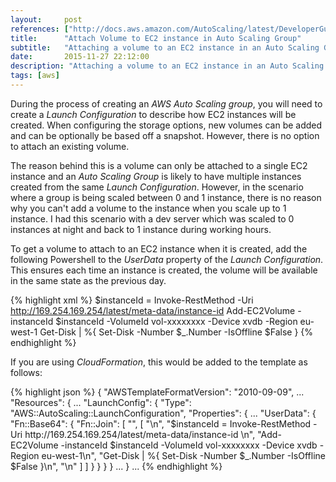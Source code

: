 ```yaml
---
layout:     post
references: ["http://docs.aws.amazon.com/AutoScaling/latest/DeveloperGuide/GettingStartedTutorial.html|Auto Scaling Documentation", "http://docs.aws.amazon.com/AutoScaling/latest/DeveloperGuide/WorkingWithLaunchConfig.html|Creating Launch Configuration", "http://docs.aws.amazon.com/AutoScaling/latest/DeveloperGuide/schedule_time.html|Scheduled Scaling"]
title:      "Attach Volume to EC2 instance in Auto Scaling Group"
subtitle:   "Attaching a volume to an EC2 instance in an Auto Scaling Group using Powershell and CloudFormation"
date:       2015-11-27 22:12:00
description: "Attaching a volume to an EC2 instance in an Auto Scaling Group using Powershell and CloudFormation"
tags: [aws]
---
```

<p>During the process of creating an <em>AWS Auto Scaling group</em>, you will need to create
a <em>Launch Configuration</em> to describe how EC2 instances will be created. When configuring
the storage options, new volumes can be added and can be optionally be based off a snapshot.
However, there is no option to attach an existing volume.</p>

<p>The reason behind this is a volume can only be attached to a single EC2 instance and
an <em>Auto Scaling Group</em> is likely to have multiple instances created from 
the same <em>Launch Configuration</em>. However, in the scenario where a group is being scaled 
between 0 and 1 instance, there is no reason why you can't add a volume to the instance when 
you scale up to 1 instance. I had this scenario with a dev server which was scaled to 0
instances at night and back to 1 instance during working hours.</p>

<p>To get a volume to attach to an EC2 instance when it is created, add the following 
Powershell to the <em>UserData</em> property of the <em>Launch Configuration</em>. This ensures
each time an instance is created, the volume will be available in the same state as the previous
day.</p>

{% highlight xml %}
<powershell>
$instanceId = Invoke-RestMethod -Uri http://169.254.169.254/latest/meta-data/instance-id 
Add-EC2Volume -instanceId $instanceId -VolumeId vol-xxxxxxxx -Device xvdb -Region eu-west-1
Get-Disk | %{ Set-Disk -Number $_.Number -IsOffline $False }
</powershell>
{% endhighlight %}

<p>If you are using <em>CloudFormation</em>, this would be added to the template as follows:</p>
{% highlight json %}
{
  "AWSTemplateFormatVersion": "2010-09-09",
  ...
  "Resources": {
    ...
    "LaunchConfig": {
      "Type": "AWS::AutoScaling::LaunchConfiguration",
      "Properties": {
        ...
    	"UserData": {
          "Fn::Base64": {
            "Fn::Join": [
              "",
              [
                "<powershell>\n",
                "$instanceId = Invoke-RestMethod -Uri http://169.254.169.254/latest/meta-data/instance-id \n",
                "Add-EC2Volume -instanceId $instanceId -VolumeId vol-xxxxxxxx -Device xvdb -Region eu-west-1\n",
                "Get-Disk | %{ Set-Disk -Number $_.Number -IsOffline $False }\n",
                "</powershell>\n"
              ]
            ]
          }
        }
      }
    }
    ...
  }
  ...
{% endhighlight %}
